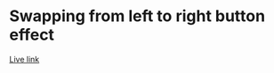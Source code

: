 # Swapping from left to right button effect

[Live link](https://tusersheikh.github.io/learning-css-animations/task-23/)
